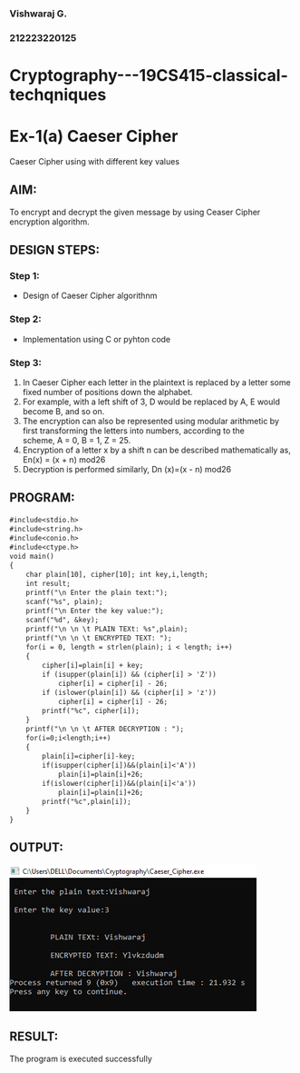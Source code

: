 ### Vishwaraj G.
### 212223220125
# Cryptography---19CS415-classical-techqniques
# Ex-1(a) Caeser Cipher
Caeser Cipher using with different key values

## AIM:

To encrypt and decrypt the given message by using Ceaser Cipher encryption algorithm.


## DESIGN STEPS:

### Step 1:

* Design of Caeser Cipher algorithnm 

### Step 2:

* Implementation using C or pyhton code

### Step 3:

1.	In Caeser Cipher each letter in the plaintext is replaced by a letter some fixed number of positions down the alphabet.
2.	For example, with a left shift of 3, D would be replaced by A, E would become B, and so on.
3.	The encryption can also be represented using modular arithmetic by first transforming the letters into numbers, according to the   
    scheme, A = 0, B = 1, Z = 25.
4.	Encryption of a letter x by a shift n can be described mathematically as,
                       En(x) = (x + n) mod26
5.	Decryption is performed similarly,
                       Dn (x)=(x - n) mod26


## PROGRAM:
```
#include<stdio.h>
#include<string.h>
#include<conio.h>
#include<ctype.h>
void main()
{
    char plain[10], cipher[10]; int key,i,length;
    int result;
    printf("\n Enter the plain text:");
    scanf("%s", plain);
    printf("\n Enter the key value:");
    scanf("%d", &key);
    printf("\n \n \t PLAIN TEXt: %s",plain);
    printf("\n \n \t ENCRYPTED TEXT: ");
    for(i = 0, length = strlen(plain); i < length; i++)
    {
        cipher[i]=plain[i] + key;
        if (isupper(plain[i]) && (cipher[i] > 'Z'))
            cipher[i] = cipher[i] - 26;
        if (islower(plain[i]) && (cipher[i] > 'z'))
            cipher[i] = cipher[i] - 26;
        printf("%c", cipher[i]);
    }
    printf("\n \n \t AFTER DECRYPTION : ");
    for(i=0;i<length;i++)
    {
        plain[i]=cipher[i]-key;
        if(isupper(cipher[i])&&(plain[i]<'A'))
            plain[i]=plain[i]+26;
        if(islower(cipher[i])&&(plain[i]<'a'))
            plain[i]=plain[i]+26;
        printf("%c",plain[i]);
    }
}
```
## OUTPUT:
![alt text](Ex-1.png)

## RESULT:
The program is executed successfully
